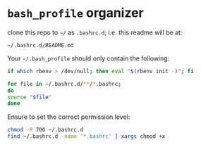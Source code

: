 # `bash_profile` organizer

clone this repo to `~/` as `.bashrc.d`; i.e. this readme will be at:

```shell
~/.bashrc.d/README.md
```

Your `~/.bash_profile` should only contain the following:

```bash
if which rbenv > /dev/null; then eval "$(rbenv init -)"; fi

for file in ~/.bashrc.d/**/*.bashrc;
do
source "$file"
done
```

Ensure to set the correct permission level:

```bash
chmod -R 700 ~/.bashrc.d
find ~/.bashrc.d -name '*.bashrc' | xargs chmod +x
```
